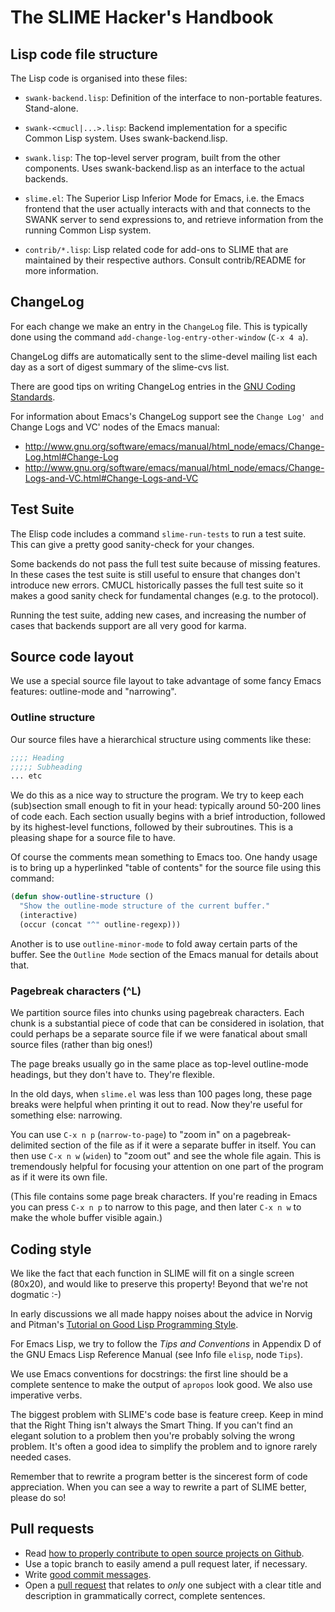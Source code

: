 # The SLIME Hacker's Handbook

## Lisp code file structure

The Lisp code is organised into these files:

* `swank-backend.lisp`: Definition of the interface to non-portable
features.  Stand-alone.

* `swank-<cmucl|...>.lisp`: Backend implementation for a specific
Common Lisp system.  Uses swank-backend.lisp.

* `swank.lisp`: The top-level server program, built from the other
components.  Uses swank-backend.lisp as an interface to the actual
backends.

* `slime.el`: The Superior Lisp Inferior Mode for Emacs, i.e. the
Emacs frontend that the user actually interacts with and that connects
to the SWANK server to send expressions to, and retrieve information
from the running Common Lisp system.

* `contrib/*.lisp`: Lisp related code for add-ons to SLIME that are
maintained by their respective authors. Consult contrib/README for
more information.

## ChangeLog

For each change we make an entry in the `ChangeLog` file. This is
typically done using the command `add-change-log-entry-other-window`
(`C-x 4 a`).

ChangeLog diffs are automatically sent to the slime-devel mailing list
each day as a sort of digest summary of the slime-cvs list.

There are good tips on writing ChangeLog entries in the
[GNU Coding Standards](http://www.gnu.org/prep/standards/html_node/Style-of-Change-Logs.html#Style-of-Change-Logs).

For information about Emacs's ChangeLog support see the `Change Log'
and `Change Logs and VC' nodes of the Emacs manual:

* http://www.gnu.org/software/emacs/manual/html_node/emacs/Change-Log.html#Change-Log
* http://www.gnu.org/software/emacs/manual/html_node/emacs/Change-Logs-and-VC.html#Change-Logs-and-VC

## Test Suite

The Elisp code includes a command `slime-run-tests` to run a test
suite. This can give a pretty good sanity-check for your changes.

Some backends do not pass the full test suite because of missing
features. In these cases the test suite is still useful to ensure that
changes don't introduce new errors. CMUCL historically passes the full
test suite so it makes a good sanity check for fundamental changes
(e.g. to the protocol).

Running the test suite, adding new cases, and increasing the number of
cases that backends support are all very good for karma.


## Source code layout

We use a special source file layout to take advantage of some fancy
Emacs features: outline-mode and "narrowing".

### Outline structure

Our source files have a hierarchical structure using comments like
these:

```el
;;;; Heading
;;;;; Subheading
... etc
```

We do this as a nice way to structure the program. We try to keep each
(sub)section small enough to fit in your head: typically around 50-200
lines of code each. Each section usually begins with a brief
introduction, followed by its highest-level functions, followed by
their subroutines. This is a pleasing shape for a source file to have.

Of course the comments mean something to Emacs too. One handy usage is
to bring up a hyperlinked "table of contents" for the source file
using this command:

```el
(defun show-outline-structure ()
  "Show the outline-mode structure of the current buffer."
  (interactive)
  (occur (concat "^" outline-regexp)))
```

Another is to use `outline-minor-mode` to fold away certain parts of
the buffer. See the `Outline Mode` section of the Emacs manual for
details about that.

### Pagebreak characters (^L)

We partition source files into chunks using pagebreak characters. Each
chunk is a substantial piece of code that can be considered in
isolation, that could perhaps be a separate source file if we were
fanatical about small source files (rather than big ones!)

The page breaks usually go in the same place as top-level outline-mode
headings, but they don't have to. They're flexible.

In the old days, when `slime.el` was less than 100 pages long, these
page breaks were helpful when printing it out to read. Now they're
useful for something else: narrowing.

You can use `C-x n p` (`narrow-to-page`) to "zoom in" on a
pagebreak-delimited section of the file as if it were a separate
buffer in itself. You can then use `C-x n w` (`widen`) to "zoom out" and
see the whole file again. This is tremendously helpful for focusing
your attention on one part of the program as if it were its own file.

(This file contains some page break characters. If you're reading in
Emacs you can press `C-x n p` to narrow to this page, and then later
`C-x n w` to make the whole buffer visible again.)


## Coding style

We like the fact that each function in SLIME will fit on a single
screen (80x20), and would like to preserve this property! Beyond that
we're not dogmatic :-)

In early discussions we all made happy noises about the advice in
Norvig and Pitman's
[Tutorial on Good Lisp Programming Style](http://www.norvig.com/luv-slides.ps).

For Emacs Lisp, we try to follow the _Tips and Conventions_ in
Appendix D of the GNU Emacs Lisp Reference Manual (see Info file
`elisp`, node `Tips`).

We use Emacs conventions for docstrings: the first line should be a
complete sentence to make the output of `apropos` look good.  We also
use imperative verbs.

The biggest problem with SLIME's code base is feature creep.  Keep in
mind that the Right Thing isn't always the Smart Thing.  If you can't
find an elegant solution to a problem then you're probably solving the
wrong problem.  It's often a good idea to simplify the problem and to
ignore rarely needed cases.

Remember that to rewrite a program better is the sincerest form of
code appreciation. When you can see a way to rewrite a part of SLIME
better, please do so!

## Pull requests

* Read [how to properly contribute to open source projects on Github][1].
* Use a topic branch to easily amend a pull request later, if necessary.
* Write [good commit messages][2].
* Open a [pull request][3] that relates to *only* one subject with a clear title
  and description in grammatically correct, complete sentences.

[1]: http://gun.io/blog/how-to-github-fork-branch-and-pull-request
[2]: http://tbaggery.com/2008/04/19/a-note-about-git-commit-messages.html
[3]: https://help.github.com/articles/using-pull-requests
